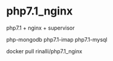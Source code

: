 # php7.1_nginx
php7.1 + nginx + supervisor

php-mongodb php7.1-imap php7.1-mysql

docker pull rinalli/php7.1_nginx
